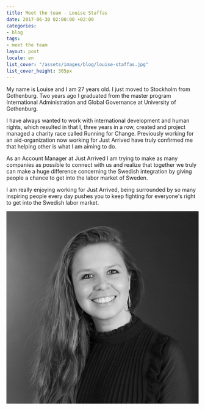 ```yaml
---
title: Meet the team - Louise Staffas
date: 2017-06-30 02:00:00 +02:00
categories:
- blog
tags:
- meet the team
layout: post
locale: en
list_cover: "/assets/images/blog/louise-staffas.jpg"
list_cover_height: 365px
---
```


My name is Louise and I am 27 years old. I just moved to Stockholm from Gothenburg. Two years ago I graduated from the master program International Administration and Global Governance at University of Gothenburg.

I have always wanted to work with international development and human rights, which resulted in that I, three years in a row, created and project managed a charity race called Running for Change.
Previously working for an aid-organization now working for Just Arrived have truly confirmed me that helping other is what I am aiming to do.

As an Account Manager at Just Arrived I am trying to make as many companies as possible to connect with us and realize that together we truly can make a huge difference concerning the Swedish integration by giving people a chance to get into the labor market of Sweden.

I am really enjoying working for Just Arrived, being surrounded by so many inspiring people every day pushes you to keep fighting for everyone's right to get into the Swedish labor market.

![Louise Staffas](/assets/images/blog/louise-staffas.jpg)
